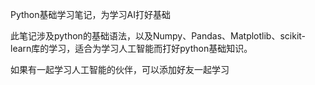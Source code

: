 Python基础学习笔记，为学习AI打好基础

此笔记涉及python的基础语法，以及Numpy、Pandas、Matplotlib、scikit-learn库的学习，适合为学习人工智能而打好python基础知识。

如果有一起学习人工智能的伙伴，可以添加好友一起学习

